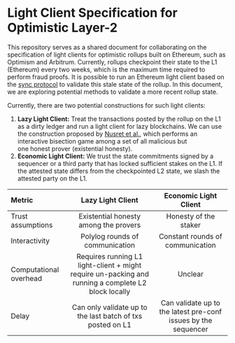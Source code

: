 # Light Client Specification for Optimistic Layer-2 
This repository serves as a shared document for collaborating 
on the specification of light clients for optimistic rollups 
built on Ethereum, such as Optimism and Arbitrum. Currently, 
rollups checkpoint their state to the L1 (Ethereum) every two weeks, 
which is the maximum time required to perform fraud proofs. It is possible to 
run an Ethereum light client based on the [sync protocol](https://github.com/ethereum/consensus-specs/blob/dev/specs/altair/light-client/sync-protocol.md) 
to validate this stale state of the rollup. In this document, we are exploring potential 
methods to validate a more recent rollup state.

Currently, there are two potential constructions for 
such light clients:
1. **Lazy Light Client:** Treat the transactions posted by the rollup on the
   L1 as a dirty ledger and run a light client for lazy blockchains.
   We can use the construction proposed by [Nusret et al.](https://arxiv.org/abs/2203.15968), 
   which performs an interactive bisection game among a set of all malicious but  
   one honest prover (existential honesty).
2. **Economic Light Client:** We trust the state commitments signed
   by a sequencer or a third party that has locked sufficient stakes
   on the L1. If the attested state differs from the 
   checkpointed L2 state, we slash the attested party on the L1. 


 | Metric | Lazy Light Client | Economic Light Client |
 | :----- | :-----: | :-----:|
 | Trust assumptions | Existential honesty among the provers | Honesty of the staker |
 | Interactivity | Polylog rounds of communication | Constant rounds of communication |
 | Computational overhead | Requires running L1 light-client + might require un-packing and running a complete L2 block locally | Unclear |
 | Delay | Can only validate up to the last batch of txs posted on L1 | Can validate up to the latest pre-conf issues by the sequencer | 

